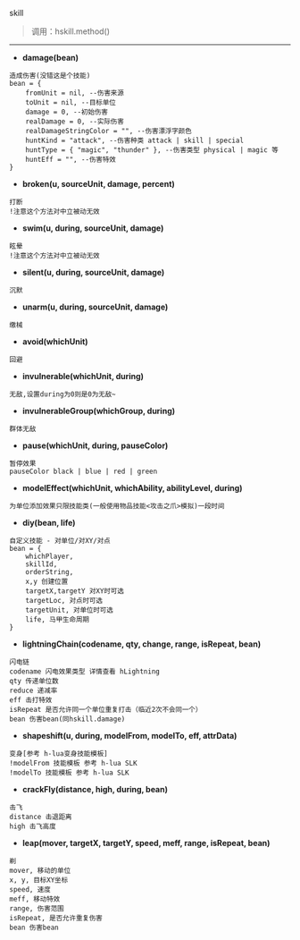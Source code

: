 skill
> 调用：hskill.method()

---

* **damage(bean)**
```
造成伤害(没错这是个技能)
bean = {
    fromUnit = nil, --伤害来源
    toUnit = nil, --目标单位
    damage = 0, --初始伤害
    realDamage = 0, --实际伤害
    realDamageStringColor = "", --伤害漂浮字颜色
    huntKind = "attack", --伤害种类 attack | skill | special
    huntType = { "magic", "thunder" }, --伤害类型 physical | magic 等
    huntEff = "", --伤害特效
}
```

* **broken(u, sourceUnit, damage, percent)**
```
打断
!注意这个方法对中立被动无效
```

* **swim(u, during, sourceUnit, damage)**
```
眩晕
!注意这个方法对中立被动无效
```

* **silent(u, during, sourceUnit, damage)**
```
沉默
```

* **unarm(u, during, sourceUnit, damage)**
```
缴械
```

* **avoid(whichUnit)**
```
回避
```

* **invulnerable(whichUnit, during)**
```
无敌,设置during为0则是0为无敌~
```

* **invulnerableGroup(whichGroup, during)**
```
群体无敌
```

* **pause(whichUnit, during, pauseColor)**
```
暂停效果
pauseColor black | blue | red | green
```

* **modelEffect(whichUnit, whichAbility, abilityLevel, during)**
```
为单位添加效果只限技能类(一般使用物品技能<攻击之爪>模拟)一段时间
```

* **diy(bean, life)**
```
自定义技能 - 对单位/对XY/对点
bean = {
    whichPlayer,
    skillId,
    orderString,
    x,y 创建位置
    targetX,targetY 对XY时可选
    targetLoc, 对点时可选
    targetUnit, 对单位时可选
    life, 马甲生命周期
}
```

* **lightningChain(codename, qty, change, range, isRepeat, bean)**
```
闪电链
codename 闪电效果类型 详情查看 hLightning
qty 传递单位数
reduce 递减率
eff 击打特效
isRepeat 是否允许同一个单位重复打击（临近2次不会同一个）
bean 伤害bean(同hskill.damage)
```

* **shapeshift(u, during, modelFrom, modelTo, eff, attrData)**
```
变身[参考 h-lua变身技能模板]
!modelFrom 技能模板 参考 h-lua SLK
!modelTo 技能模板 参考 h-lua SLK
```

* **crackFly(distance, high, during, bean)**
```
击飞
distance 击退距离
high 击飞高度
```

* **leap(mover, targetX, targetY, speed, meff, range, isRepeat, bean)**
```
剃
mover, 移动的单位
x, y, 目标XY坐标
speed, 速度
meff, 移动特效
range, 伤害范围
isRepeat, 是否允许重复伤害
bean 伤害bean
```

